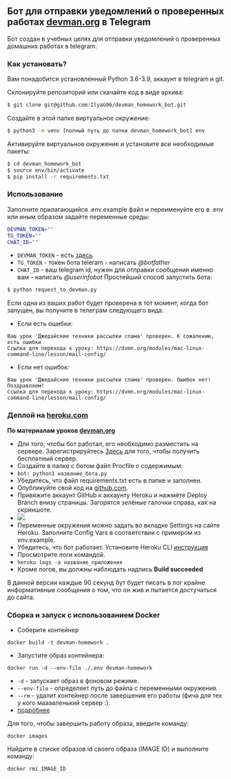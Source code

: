 ## Бот для отправки уведомлений о проверенных работах [devman.org](devman.org) в Telegram

Бот создан в учебных целях для отправки уведомлений о проверенных домашних работах в telegram.

### Как установать?

Вам понадобится установленный Python 3.6-3.9, аккаунт в telegram и git.

Склонируйте репозиторий или скачайте код в виде архива:
```bash
$ git clone git@github.com:IlyaG96/devman_homework_bot.git
```

Создайте в этой папке виртуальное окружение:
```bash
$ python3 -m venv [полный путь до папки devman_homework_bot] env
```

Активируйте виртуальное окружение и установите все необходимые пакеты:
```bash
$ cd devman_homework_bot
$ source env/bin/activate
$ pip install -r requirements.txt
```
### Использование
Заполните прилагающийся .env.example файл и переименуйте его в .env или иным образом задайте переменные среды:

```bash
DEVMAN_TOKEN=""
TG_TOKEN=""
CHAT_ID=""
```

- `DEVMAN_TOKEN` - есть [здесь](https://dvmn.org/api/docs/)
- `TG_TOKEN` - токен бота teleram - написать *@botfather*
- `CHAT_ID` - ваш telegram id, нужен для отправки сообщения именно вам - написать *@userinfobot*
Простейший способ запустить бота:
```bash
$ python request_to_devman.py
```
Если одна из ваших работ будет проверена в тот момент, когда бот запущен, вы получите в телеграм следующего вида:
- Если есть ошибки:
```text
Ваш урок 'Джедайские техники рассылки спама' проверен. К сожалению, есть ошибки
Ссылка для перехода к уроку: https://dvmn.org/modules/mac-linux-command-line/lesson/mail-config/
```
- Если нет ошибок:
```text
Ваш урок 'Джедайские техники рассылки спама' проверен. Ошибок нет! Поздравляем!
Ссылка для перехода к уроку: https://dvmn.org/modules/mac-linux-command-line/lesson/mail-config/
```

### Деплой на [heroku.com](https://heroku.com)
**По материалам уроков [devman.org](devman.org)**

- Для того, чтобы бот работал, его необходимо разместить на сервере. Зарегистрируйтесь 
[Здесь](https://id.heroku.com/login) для того, чтобы получить бесплатный сервер.
- Создайте в папке с ботом файл Procfile c содержимым:
- ```bot: python3 название_бота.py```
- Убедитесь, что файл requirements.txt есть в папке и заполнен.
- Опубликуйте свой код на [github.com](https://github.com).
- Привяжите аккаунт GitHub к аккаунту Heroku и нажмёте Deploy Branch внизу страницы. Загорятся зелёные галочки справа, как на скриншоте.
- ![](https://dvmn.org/media/photo_2019-04-25_17-01-15.jpg).
- Переменные окружения можно задать во вкладке Settings на сайте Heroku. Заполните Config Vars в соответствии с примером из env.example.
- Убедитесь, что бот работает. Установите Heroku CLI [инструкция](https://devcenter.heroku.com/articles/heroku-cli#download-and-install)
- Просмотрите логи командой. 
- ```heroku logs -a название_приложения``` 
- Кроме логов, вы должны наблюдать надпись **Build succeeded**  

В данной версии каждые 90 секунд бут будет писать в лог крайне информативные сообщения о том, что он жив и пытается достучаться до сайта.


### Сборка и запуск с использованием Docker

- Соберите контейнер
```shell
docker build -t devman-homework .
```
- Запустите образ контейнера:
```shell
docker run -d --env-file ./.env devman-homework
```

- `-d` - запускает образ в фоновом режиме.  
- `--env-file` - определяет путь до файла с переменными окружения.  
- `--rm` - удалит контейнер после завершения его работы (фича для тех у кого мааааленький сервер :).   
- [подробнее](https://docs.docker.com/engine/reference/commandline/run/)

Для того, чтобы завершить работу образа, введите команду:
```shell
docker images
```
Найдите в списке образов id своего образа (IMAGE ID) и выполните команду:
```shell
docker rmi IMAGE_ID   
```